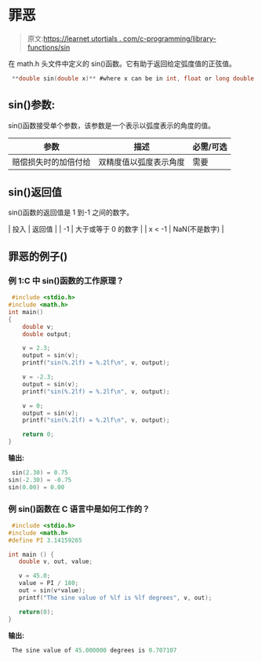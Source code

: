 # 罪恶

> 原文:[https://learnet utortials . com/c-programming/library-functions/sin](https://learnetutorials.com/c-programming/library-functions/sin)

在 math.h 头文件中定义的 sin()函数。它有助于返回给定弧度值的正弦值。

```c
 **double sin(double x)** #where x can be in int, float or long double 

```

## sin()参数:

sin()函数接受单个参数，该参数是一个表示以弧度表示的角度的值。

| 参数 | 描述 | 必需/可选 |
| --- | --- | --- |
| 赔偿损失时的加倍付给 | 双精度值以弧度表示角度 | 需要 |

## sin()返回值

sin()函数的返回值是 1 到-1 之间的数字。

| 投入 | 返回值 |
| -1 | 大于或等于 0 的数字 |
| x < -1 | NaN(不是数字) |

## 罪恶的例子()

### 例 1:C 中 sin()函数的工作原理？

```c
 #include <stdio.h>
#include <math.h>
int main()
{
    double v;
    double output;

    v = 2.3;
    output = sin(v);
    printf("sin(%.2lf) = %.2lf\n", v, output);

    v = -2.3;
    output = sin(v);
    printf("sin(%.2lf) = %.2lf\n", v, output);

    v = 0;
    output = sin(v);
    printf("sin(%.2lf) = %.2lf\n", v, output);

    return 0;
} 

```

**输出:**

```c
 sin(2.30) = 0.75
sin(-2.30) = -0.75
sin(0.00) = 0.00 
```

### 例 sin()函数在 C 语言中是如何工作的？

```c
 #include <stdio.h>
#include <math.h>
#define PI 3.14159265

int main () {
   double v, out, value;

   v = 45.0;
   value = PI / 180;
   out = sin(v*value);
   printf("The sine value of %lf is %lf degrees", v, out);

   return(0);
} 

```

**输出:**

```c
 The sine value of 45.000000 degrees is 0.707107 
```